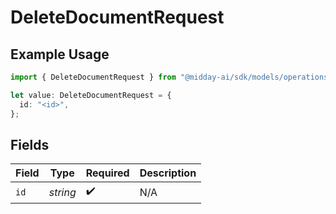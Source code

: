 # DeleteDocumentRequest

## Example Usage

```typescript
import { DeleteDocumentRequest } from "@midday-ai/sdk/models/operations";

let value: DeleteDocumentRequest = {
  id: "<id>",
};
```

## Fields

| Field              | Type               | Required           | Description        |
| ------------------ | ------------------ | ------------------ | ------------------ |
| `id`               | *string*           | :heavy_check_mark: | N/A                |